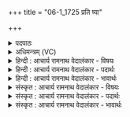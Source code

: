 +++
title = "06-1_1725 प्रति ष्या"

+++
<details><summary>पदपाठः</summary>

प्र꣡ति꣢꣯। स्या। सू꣣न꣡री꣢। सु꣣। न꣡री꣢꣯। ज꣡नी꣢꣯। व्यु꣣च्छ꣡न्ती꣢। वि꣣। उच्छ꣡न्ती꣢। प꣡रि꣢꣯। स्व꣡सुः꣢꣯। दि꣣वः꣢। अ꣣दर्शि। दुहिता꣢। १७२५।
</details>

<details><summary>अधिमन्त्रम् (VC)</summary>

- उषाः
- वामदेवो गौतमः
- गायत्री
- षड्जः
</details>

<details><summary>हिन्दी : आचार्य रामनाथ वेदालंकार - विषयः</summary>

प्रथम मन्त्र में भौतिक उषा के दृष्टान्त से दिव्य उषा का वर्णन किया गया है।
</details>

<details><summary>हिन्दी : आचार्य रामनाथ वेदालंकार - पदार्थः</summary>

पदार्थान्वयभाषाः -  प्रथम—प्राकृतिक उषा के पक्ष में। (सूनरी) उत्तम नेत्री, (जनी) प्रकाश की जननी, (स्वसुः) बहिन रात्रि के (परि) समाप्तिकाल में (व्युच्छन्ती) अँधेरे को हटाती हुई, (दिवः) द्युलोक की (दुहिता) पुत्री (स्या) वह उषा (प्रति अदर्शि) पूर्व दिशा में दिखायी दे रही है ॥ द्वितीय—दिव्य उषा के पक्ष में। (सूनरी) योगमार्ग में उत्तम नेतृत्व करनेवाली, (जनी) मोक्ष की जननी, (स्वसुः) संसारमार्ग पर डालनेवाली अविद्या की (परि) समाप्ति पर (व्युच्छन्ती) उदित होती हुई, (दिवः) प्रकाशमय सविकल्पक समाधि की (दुहिता) पुत्री-तुल्य (स्या) वह ऋतम्भरा प्रज्ञा (प्रति अदर्शि) साक्षात् अनुभव में आ रही है ॥१॥ यहाँ श्लेष और स्वभावोक्ति अलङ्कार हैं ॥१॥
</details>

<details><summary>हिन्दी : आचार्य रामनाथ वेदालंकार - भावार्थः</summary>

भावार्थभाषाः -  १. ऋ० ४।५२।१। २. ऋग्भाष्ये दयानन्दर्षिर्मन्त्रेऽस्मिन्नुषस इव स्त्रिया गुणानाह।
</details>

<details><summary>संस्कृत : आचार्य रामनाथ वेदालंकार - विषयः</summary>

तत्रादौ भौतिकोषर्दृष्टान्तेन दिव्यामुषसं वर्णयति।
</details>

<details><summary>संस्कृत : आचार्य रामनाथ वेदालंकार - पदार्थः</summary>

पदार्थान्वयभाषाः -  प्रथमः—प्राकृतिक्या उषसः पक्षे। (सूनरी) प्रकाशस्य सुनेत्री, (जनी) सूर्यस्य जनयित्री, (स्वसुः) स्वसृस्थानीयाया रात्रेः (परि) पर्यवसानकाले (व्युच्छन्ती) तमो विवासयन्ती। [वि पूर्वः उछी विवासे भ्वादिस्तुदादिश्च।] (दिवः) द्योतमानस्य द्युलोकस्य (दुहिता) पुत्रीस्थानीया (स्या) सा उषाः (प्रति-अदर्शि) प्राच्यां दिशि प्रतिदृश्यते ॥ द्वितीयः—दिव्याया उषसः पक्षे। (सूनरी) योगमार्गे सुष्ठु नेतृत्वकारिणी, (जनी) निःश्रेयसस्य जनयित्री, (स्वसुः) संसारमार्गे प्रक्षेप्त्र्या अविद्यायाः (परि) पर्यवसाने (व्युच्छन्ती) उदयन्ती, (दिवः) प्रकाशमयस्य सविकल्पकसमाधेः (दुहिता) पुत्रीव विद्यमाना (स्या) सा उषाः ऋतम्भरा प्रज्ञा (प्रति-अदर्शि) प्रतिदृश्यते, साक्षादनुभूयते ॥१॥२ अत्र श्लेषः स्वभावोक्तिश्चालङ्कारः ॥१॥
</details>

<details><summary>संस्कृत : आचार्य रामनाथ वेदालंकार - भावार्थः</summary>

भावार्थभाषाः -  यथा प्राकृतिक्युषा रात्रेर्निविडं तमो निवार्य भूतले प्रकाशं जनयति तथैव योगमार्गे ऋतम्भरा प्रज्ञा योगविघ्नानपास्याध्यात्मप्रसादं प्रयच्छति ॥१॥ जैसे प्राकृतिक उषा रात्रि के घोर अँधेरे को हटाकर भूतल पर प्रकाश उत्पन्न करती है, वैसे ही योगमार्ग में ऋतम्भरा प्रज्ञा योग के विघ्नों को दूर करके, अध्यात्म-प्रसाद देती है ॥१॥
</details>